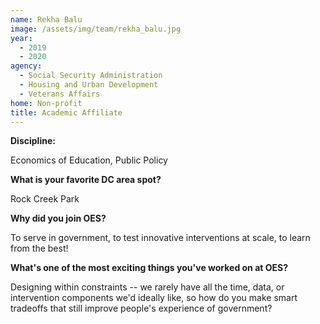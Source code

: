```yaml
---
name: Rekha Balu
image: /assets/img/team/rekha_balu.jpg 
year: 
  - 2019
  - 2020
agency:   
  - Social Security Administration
  - Housing and Urban Development
  - Veterans Affairs
home: Non-profit
title: Academic Affiliate
---
```


**Discipline:**

Economics of Education, Public Policy

**What is your favorite DC area spot?**

Rock Creek Park

**Why did you join OES?**

To serve in government, to test innovative interventions at scale, to learn from the best!

**What's one of the most exciting things you've worked on at OES?**

Designing within constraints -- we rarely have all the time, data, or intervention components we'd ideally like, so how do you make smart tradeoffs that still improve people's experience of government?
